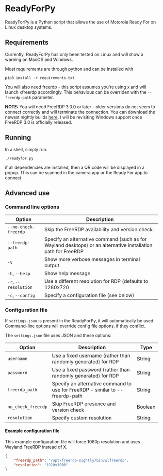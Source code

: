 # ReadyForPy
ReadyForPy is a Python script that allows the use of Motorola Ready For on Linux desktop systems. 
## Requirements
Currently, ReadyForPy has only been tested on Linux and will show a warning on MacOS and Windows. 

Most requirements are through python and can be installed with

    pip3 install -r requirements.txt

You will also need freerdp - this script assumes you're using x and will launch
xfreerdp accordingly. This behavious can be overriden with the `--freerdp-path`
parameter.

**NOTE:** You will need FreeRDP 3.0.0 or later - older versions do not seem
to connect correctly and will terminate the connection. You can download the
newest nightly builds [here](https://github.com/FreeRDP/FreeRDP/wiki/PreBuilds). I will be revisiting Windows support once FreeRDP 3.0 is officially released.

## Running
In a shell, simply run:

    ./readyfor.py

if all dependencies are installed, then a QR code will be displayed in a popup. This can be scanned in the camera app or the Ready For app to connect.

## Advanced use
### Command line options
| Option | Description |
|--|--|
| `--no-check-freerdp` | Skip the FreeRDP availability and version check. |
| `--frerdp-path` | Specify an alternative command (such as for Wayland desktops) or an alternative installation path for FreeRDP |
| `-v` | Show more verbose messages in terminal output |
| `-h`, `--help` | Show help message |
| `-r`, `--resolution` | Use a different resolution for RDP (defaults to 1280x720 |
| `-c`, `--config` | Specify a configuration file (see below) |

### Configuration file
If `settings.json` is present in the ReadyForPy, it will automatically be used. Command-line options will override config file options, if they conflict.

The `settings.json` file uses JSON and these options:

| Option | Description | Type |
|----------|------------------|---------|
|`username`| Use a fixed username (rather than randomly generated) for RDP | String |
|`password` | Use a fixed password (rather than randomly generated) for RDP | String |
|`freerdp_path` | Specify an alternative command to use for FreeRDP - similar to --freerdp-path | String |
|`no_check_freerdp` | Skip FreeRDP presence and version check | Boolean |
|`resolution` | Specify custom resolution | String |

#### Example configuration file
This example configuration file will force 1080p resolution and uses Wayland FreeRDP instead of X.
```json
{
    "freerdp_path": "/opt/freerdp-nightly/bin/wlfreerdp",
    "resolution": "1920x1080"
}
```
